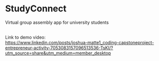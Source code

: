 # StudyConnect

Virtual group assembly app for university students<br><br>

Link to demo video:<br>
https://www.linkedin.com/posts/joshua-matte1_coding-capstoneproject-entrepreneur-activity-7053083157096513536-TsKI/?utm_source=share&utm_medium=member_desktop
